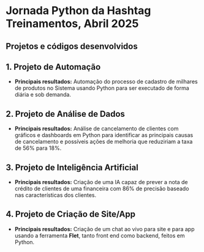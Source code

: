 # Jornada Python da Hashtag Treinamentos, Abril 2025
## Projetos e códigos desenvolvidos

## 1. Projeto de Automação
- **Principais resultados:** Automação do processo de cadastro de milhares de produtos no Sistema usando Python para ser executado de forma diária e sob demanda.

## 2. Projeto de Análise de Dados
- **Principais resultados:** Análise de cancelamento de clientes com gráficos e dashboards em Python para identificar as principais causas de cancelamento e possíveis ações de melhoria que reduziriam a taxa de 56% para 18%.

## 3. Projeto de Inteligência Artificial
- **Principais resultados:** Criação de uma IA capaz de prever a nota de crédito de clientes de uma financeira com 86% de precisão baseado nas características dos clientes.

## 4. Projeto de Criação de Site/App
- **Principais resultados:** Criação de um chat ao vivo para site e para app usando a ferramenta **Flet**, tanto front end como backend, feitos em Python.
